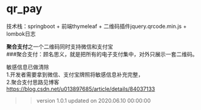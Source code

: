 

# qr_pay

技术栈：springboot + 前端thymeleaf +  二维码插件jquery.qrcode.min.js + lombok日志

**聚合支付**之一个二维码同时支持微信和支付宝  
###聚合支付：顾名思义，就是把所有的电子支付集中，对外只展示一套二维码。   



敏感信息已做清除  
1.开发者需要拿到微信、支付宝牌照将敏感信息补充完整，  
2.聚合支付思路见博客   https://blog.csdn.net/u013897685/article/details/84037133


>>version 1.0.1  updated  on  2020.06.10 00:00:00
